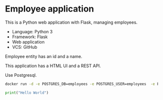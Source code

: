 # Employee application

This is a Python web application with Flask, managing employees.

* Language: Python 3
* Framework: Flask
* Web application
* VCS: GitHub

Employee entity has an id and a name.

This application has a HTML UI and a REST API.

Use Postgresql.

```sh
docker run -d -e POSTGRES_DB=employees -e POSTGRES_USER=employees  -e POSTGRES_PASSWORD=employees  -p 5432:5432  --name employees-postgres postgres
```

```python
print("Hello World")
```
